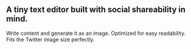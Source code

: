 ## A tiny text editor built with social shareability in mind.

Write content and generate it as an image.
Optimized for easy readability.
Fits the Twitter image size perfectly.
